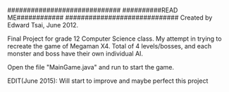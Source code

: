 #############################
##########READ ME############
#############################
Created by Edward Tsai, June 2012.

<p>Final Project for grade 12 Computer Science class.
My attempt in trying to recreate the game of Megaman X4.
Total of 4 levels/bosses, and each monster and boss have their own individual AI.</p>
<p>Open the file "MainGame.java" and run to start the game.</p>

<p>EDIT(June 2015): Will start to improve and maybe perfect this project</p>

